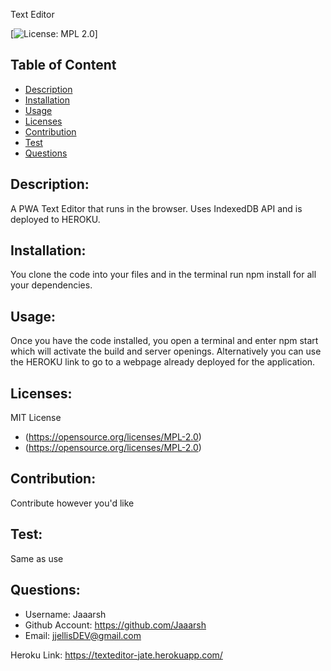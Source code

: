 
  Text Editor

  [![License: MPL 2.0](https://img.shields.io/badge/License-MPL_2.0-brightgreen.svg)]

  ## Table of Content
  * [Description](#description)
  * [Installation](#installation)
  * [Usage](#usage)
  * [Licenses](#licenses)
  * [Contribution](#contribution)
  * [Test](#test)
  * [Questions](#questions)
  
  ## Description:
  A PWA Text Editor that runs in the browser. Uses IndexedDB API and is deployed to HEROKU.
  
  ## Installation:
  You clone the code into your files and in the terminal run npm install for all your dependencies.
  
  ## Usage:
  Once you have the code installed, you open a terminal and enter npm start which will activate the build and server openings. Alternatively you can use the HEROKU link to go to a webpage already deployed for the application.

  ## Licenses:
  MIT License
  * (https://opensource.org/licenses/MPL-2.0)
  * (https://opensource.org/licenses/MPL-2.0)
  
  ## Contribution:
  Contribute however you'd like
  
  ## Test:
  Same as use
  
  ## Questions:
  * Username: Jaaarsh
  * Github Account: https://github.com/Jaaarsh
  * Email: jjellisDEV@gmail.com

Heroku Link: https://texteditor-jate.herokuapp.com/
  
